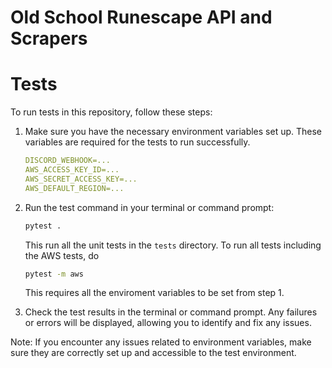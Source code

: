 # Old School Runescape API and Scrapers

# Tests

To run tests in this repository, follow these steps:

1. Make sure you have the necessary environment variables set up. These variables are required for the tests to run successfully.

    ```yaml
    DISCORD_WEBHOOK=...
    AWS_ACCESS_KEY_ID=...
    AWS_SECRET_ACCESS_KEY=...
    AWS_DEFAULT_REGION=...
    ```

2. Run the test command in your terminal or command prompt:

   ```bash
   pytest .
   ```

   This run all the unit tests in the `tests` directory. To run all tests including the AWS tests, do

   ```bash
   pytest -m aws
   ```

   This requires all the enviroment variables to be set from step 1.

3. Check the test results in the terminal or command prompt. Any failures or errors will be displayed, allowing you to identify and fix any issues.

Note: If you encounter any issues related to environment variables, make sure they are correctly set up and accessible to the test environment.

